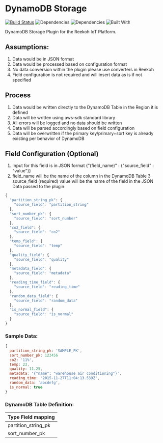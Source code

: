 # DynamoDB Storage

[![Build Status](https://travis-ci.org/Reekoh/mysql-storage.svg)](https://travis-ci.org/Reekoh/dynamodb-storage)
![Dependencies](https://img.shields.io/david/Reekoh/dynamodb-storage.svg)
![Dependencies](https://img.shields.io/david/dev/Reekoh/dynamodb-storage.svg)
![Built With](https://img.shields.io/badge/built%20with-gulp-red.svg)

DynamoDB Storage Plugin for the Reekoh IoT Platform.

## Assumptions:

1. Data would be in JSON format
2. Data would be processed based on configuration format
3. No data conversion within the plugin please use converters in Reekoh
4. Field configuration is not required and will insert data as is if not specified

## Process

1. Data would be written directly to the DynamoDB Table in the Region it is defined
2. Data will be written using aws-sdk standard library
3. All errors will be logged and no data should be written
4. Data will be parsed accordingly based on field configuration
5. Data will be overwritten if the primary key/primary+sort key is already existing per behavior of DynamoDB

## Field Configuration (Optional)

1. Input for this field is in JSON format {"(field_name)" : {"source_field" : "value"}}
2. field_name will be the name of the column in the DynamoDB Table
3  source_field (required) value will be the name of the field in the JSON Data passed to the plugin


```javascript
{
  "partition_string_pk": {
	"source_field": "partition_string"
  },
  "sort_number_pk": {
  	"source_field": "sort_number"
  },
  "co2_field": {
	"source_field": "co2"
  },
  "temp_field": {
	"source_field": "temp"
  },
  "quality_field": {
	"source_field": "quality"
  },
  "metadata_field": {
	"source_field": "metadata"
  },
  "reading_time_field": {
	"source_field": "reading_time"
  },
  "random_data_field": {
	"source_field": "random_data"
  },
  "is_normal_field": {
	"source_field": "is_normal"
  }
}
```

### Sample Data:

```javascript
{
  partition_string_pk: 'SAMPLE_PK',
  sort_number_pk: 123456
  co2: '11%',
  temp: 23,
  quality: 11.25,
  metadata: '{"name": "warehouse air conditioning"}',
  reading_time: '2015-11-27T11:04:13.539Z',
  random_data: 'abcdefg',
  is_normal: true
}
```

### DynamoDB Table Definition:

Type Field mapping    |
----------------------|
partition_string_pk   | (Primary Key - string)
sort_number_pk        | (Sort Key - number)

